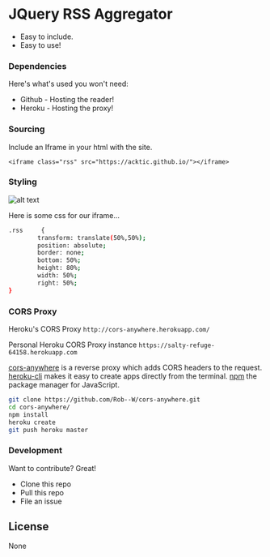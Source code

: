 # JQuery RSS Aggregator

  - Easy to include.
  - Easy to use!

> 


### Dependencies

Here's what's used you won't need:

* Github - Hosting the reader!
* Heroku - Hosting the proxy!

### Sourcing

Include an Iframe in your html with the site.

`<iframe class="rss" src="https://acktic.github.io/"></iframe>`

### Styling

![alt text](https://raw.githubusercontent.com/acktic/acktic.github.io/master/3366071279769.png "Example iframe")

Here is some css for our iframe...
```sh
.rss     {
        transform: translate(50%,50%);
        position: absolute;
        border: none;
        bottom: 50%;
        height: 80%;
        width: 50%;
        right: 50%;
}
```

### CORS Proxy

Heroku's CORS Proxy
`http://cors-anywhere.herokuapp.com/`

Personal Heroku CORS Proxy instance
`https://salty-refuge-64158.herokuapp.com`

[cors-anywhere](https://github.com/Rob--W/cors-anywhere) is a reverse proxy which adds CORS headers to the request.
[heroku-cli](https://github.com/heroku/cli) makes it easy to create apps directly from the terminal.
[npm](https://github.com/npm/cli) the package manager for JavaScript.

```sh
git clone https://github.com/Rob--W/cors-anywhere.git
cd cors-anywhere/
npm install
heroku create
git push heroku master
```

### Development

Want to contribute? Great!
- Clone this repo
- Pull this repo
- File an issue

License
----

None
